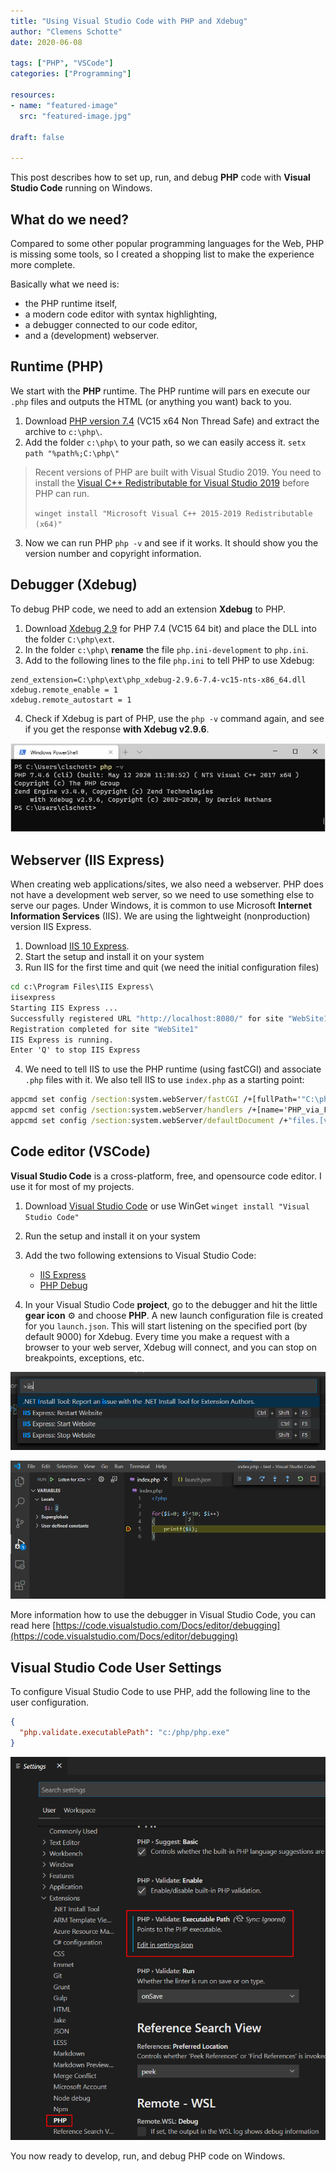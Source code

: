 ```yaml
---
title: "Using Visual Studio Code with PHP and Xdebug"
author: "Clemens Schotte"
date: 2020-06-08

tags: ["PHP", "VSCode"]
categories: ["Programming"]

resources:
- name: "featured-image"
  src: "featured-image.jpg"

draft: false

---
```


This post describes how to set up, run, and debug **PHP** code with **Visual Studio Code** running on Windows.

## What do we need?

Compared to some other popular programming languages for the Web, PHP is missing some tools, so I created a shopping list to make the experience more complete.

Basically what we need is:
* the PHP runtime itself,
* a modern code editor with syntax highlighting,
* a debugger connected to our code editor,
* and a (development) webserver.

## Runtime (PHP)

We start with the **PHP** runtime. The PHP runtime will pars en execute our `.php` files and outputs the HTML (or anything you want) back to you.

1. Download [PHP version 7.4](https://windows.php.net/download#php-7.4) (VC15 x64 Non Thread Safe) and extract the archive to `c:\php\`.
2. Add the folder `c:\php\` to your path, so we can easily access it. `setx path "%path%;C:\php\"`

  > Recent versions of PHP are built with Visual Studio 2019. You need to install the [Visual C++ Redistributable for Visual Studio 2019](https://visualstudio.microsoft.com/downloads/#microsoft-visual-c-redistributable-for-visual-studio-2019) before PHP can run.
  >
  > `winget install "Microsoft Visual C++ 2015-2019 Redistributable (x64)"`

3. Now we can run PHP `php -v` and see if it works. It should show you the version number and copyright information.

## Debugger (Xdebug)

To debug PHP code, we need to add an extension **Xdebug** to PHP.

1. Download [Xdebug 2.9](https://xdebug.org/download) for PHP 7.4 (VC15 64 bit) and place the DLL into the folder `C:\php\ext`.
2. In the folder `c:\php\` **rename** the file `php.ini-development` to `php.ini`.
3. Add to the following lines to the file `php.ini` to tell PHP to use Xdebug:

  ```
  zend_extension=C:\php\ext\php_xdebug-2.9.6-7.4-vc15-nts-x86_64.dll
  xdebug.remote_enable = 1
  xdebug.remote_autostart = 1
  ```

4. Check if Xdebug is part of PHP, use the `php -v` command again, and see if you get the response **with Xdebug v2.9.6**.

  ![Run PHP](php.png)

## Webserver (IIS Express)

When creating web applications/sites, we also need a webserver. PHP does not have a development web server, so we need to use something else to serve our pages. Under Windows, it is common to use Microsoft **Internet Information Services** (IIS). We are using the lightweight (nonproduction) version IIS Express.

1. Download [IIS 10 Express](https://www.microsoft.com/en-us/download/details.aspx?id=48264).
2. Start the setup and install it on your system
3. Run IIS for the first time and quit (we need the initial configuration files)

  ```cmd
  cd c:\Program Files\IIS Express\
  iisexpress
  Starting IIS Express ...
  Successfully registered URL "http://localhost:8080/" for site "WebSite1" application "/"
  Registration completed for site "WebSite1"
  IIS Express is running.
  Enter 'Q' to stop IIS Express
  ```

4. We need to tell IIS to use the PHP runtime (using fastCGI) and associate `.php` files with it. We also tell IIS to use `index.php` as a starting point:

  ```cmd
  appcmd set config /section:system.webServer/fastCGI /+[fullPath='"C:\php\php-cgi.exe"']
  appcmd set config /section:system.webServer/handlers /+[name='PHP_via_FastCGI',path='*.php',verb='*',modules='FastCgiModule',scriptProcessor='"C:\php\php-cgi.exe"',resourceType='Unspecified']
  appcmd set config /section:system.webServer/defaultDocument /+"files.[value='index.php']"
  ```

## Code editor (VSCode)

**Visual Studio Code** is a cross-platform, free, and opensource code editor. I use it for most of my projects. 

1. Download [Visual Studio Code](https://code.visualstudio.com/) or use WinGet `winget install "Visual Studio Code"`
2. Run the setup and install it on your system
3. Add the two following extensions to Visual Studio Code:
   * [IIS Express](https://marketplace.visualstudio.com/items?itemName=warren-buckley.iis-express)
   * [PHP Debug](https://marketplace.visualstudio.com/items?itemName=felixfbecker.php-debug)

4. In your Visual Studio Code **project**, go to the debugger and hit the little **gear icon** ⚙️ and choose **PHP**. A new launch configuration file is created for you `launch.json`. This will start listening on the specified port (by default 9000) for Xdebug. Every time you make a request with a browser to your web server, Xdebug will connect, and you can stop on breakpoints, exceptions, etc.

![Start Internet Information Services](start_iis.png)

![Debug PHP code](debug.png)

More information how to use the debugger in Visual Studio Code, you can read here [https://code.visualstudio.com/Docs/editor/debugging](https://code.visualstudio.com/Docs/editor/debugging)

## Visual Studio Code User Settings

To configure Visual Studio Code to use PHP, add the following line to the user configuration.

```json
{
  "php.validate.executablePath": "c:/php/php.exe"
}
```

![Visual Studio Code User Settings](vscode.png)

You now ready to develop, run, and debug PHP code on Windows.